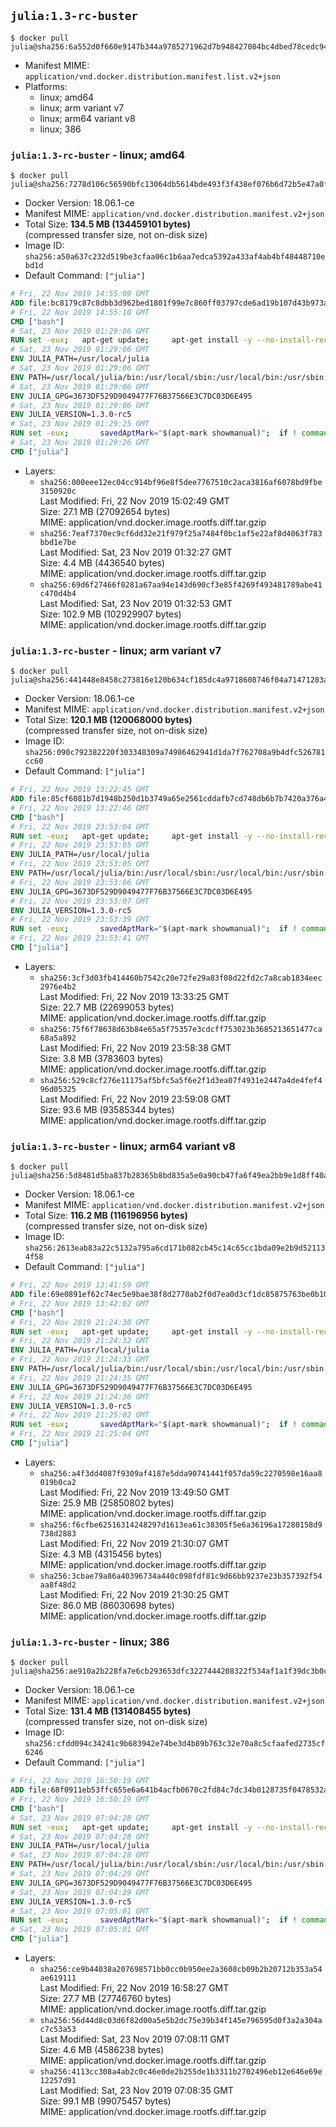 ## `julia:1.3-rc-buster`

```console
$ docker pull julia@sha256:6a552d0f660e9147b344a9785271962d7b948427084bc4dbed78cedc94896cb6
```

-	Manifest MIME: `application/vnd.docker.distribution.manifest.list.v2+json`
-	Platforms:
	-	linux; amd64
	-	linux; arm variant v7
	-	linux; arm64 variant v8
	-	linux; 386

### `julia:1.3-rc-buster` - linux; amd64

```console
$ docker pull julia@sha256:7278d106c56590bfc13064db5614bde493f3f438ef076b6d72b5e47a0f934d8a
```

-	Docker Version: 18.06.1-ce
-	Manifest MIME: `application/vnd.docker.distribution.manifest.v2+json`
-	Total Size: **134.5 MB (134459101 bytes)**  
	(compressed transfer size, not on-disk size)
-	Image ID: `sha256:a50a637c232d519be3cfaa06c1b6aa7edca5392a433af4ab4bf48448710ebd1d`
-	Default Command: `["julia"]`

```dockerfile
# Fri, 22 Nov 2019 14:55:09 GMT
ADD file:bc8179c87c8dbb3d962bed1801f99e7c860ff03797cde6ad19b107d43b973ada in / 
# Fri, 22 Nov 2019 14:55:10 GMT
CMD ["bash"]
# Sat, 23 Nov 2019 01:29:06 GMT
RUN set -eux; 	apt-get update; 	apt-get install -y --no-install-recommends 		ca-certificates 		curl 	; 	rm -rf /var/lib/apt/lists/*
# Sat, 23 Nov 2019 01:29:06 GMT
ENV JULIA_PATH=/usr/local/julia
# Sat, 23 Nov 2019 01:29:06 GMT
ENV PATH=/usr/local/julia/bin:/usr/local/sbin:/usr/local/bin:/usr/sbin:/usr/bin:/sbin:/bin
# Sat, 23 Nov 2019 01:29:06 GMT
ENV JULIA_GPG=3673DF529D9049477F76B37566E3C7DC03D6E495
# Sat, 23 Nov 2019 01:29:06 GMT
ENV JULIA_VERSION=1.3.0-rc5
# Sat, 23 Nov 2019 01:29:25 GMT
RUN set -eux; 		savedAptMark="$(apt-mark showmanual)"; 	if ! command -v gpg > /dev/null; then 		apt-get update; 		apt-get install -y --no-install-recommends 			gnupg 			dirmngr 		; 		rm -rf /var/lib/apt/lists/*; 	fi; 		dpkgArch="$(dpkg --print-architecture)"; 	case "${dpkgArch##*-}" in 		amd64) tarArch='x86_64'; dirArch='x64'; sha256='164599f6c5458a664a6b05377661ed7b4df8a65c76af090962c11a1094ae7981' ;; 		armhf) tarArch='armv7l'; dirArch='armv7l'; sha256='73a3a549e70808203058db89d8a780c7aa785a4b07a836a639bee8392ba0d4da' ;; 		arm64) tarArch='aarch64'; dirArch='aarch64'; sha256='3d65ebe5905594d082ebf9dd2d8696a947b09836002291cb34de32d5e6db54a7' ;; 		i386) tarArch='i686'; dirArch='x86'; sha256='8c9afadc926045a7f74bfa7e4ffd39ab91ea9903eed2f9e047ffefed92a989c3' ;; 		*) echo >&2 "error: current architecture ($dpkgArch) does not have a corresponding Julia binary release"; exit 1 ;; 	esac; 		folder="$(echo "$JULIA_VERSION" | cut -d. -f1-2)"; 	curl -fL -o julia.tar.gz.asc "https://julialang-s3.julialang.org/bin/linux/${dirArch}/${folder}/julia-${JULIA_VERSION}-linux-${tarArch}.tar.gz.asc"; 	curl -fL -o julia.tar.gz     "https://julialang-s3.julialang.org/bin/linux/${dirArch}/${folder}/julia-${JULIA_VERSION}-linux-${tarArch}.tar.gz"; 		echo "${sha256} *julia.tar.gz" | sha256sum -c -; 		export GNUPGHOME="$(mktemp -d)"; 	gpg --batch --keyserver ha.pool.sks-keyservers.net --recv-keys "$JULIA_GPG"; 	gpg --batch --verify julia.tar.gz.asc julia.tar.gz; 	command -v gpgconf > /dev/null && gpgconf --kill all; 	rm -rf "$GNUPGHOME" julia.tar.gz.asc; 		mkdir "$JULIA_PATH"; 	tar -xzf julia.tar.gz -C "$JULIA_PATH" --strip-components 1; 	rm julia.tar.gz; 		apt-mark auto '.*' > /dev/null; 	[ -z "$savedAptMark" ] || apt-mark manual $savedAptMark; 	apt-get purge -y --auto-remove -o APT::AutoRemove::RecommendsImportant=false; 		julia --version
# Sat, 23 Nov 2019 01:29:26 GMT
CMD ["julia"]
```

-	Layers:
	-	`sha256:000eee12ec04cc914bf96e8f5dee7767510c2aca3816af6078bd9fbe3150920c`  
		Last Modified: Fri, 22 Nov 2019 15:02:49 GMT  
		Size: 27.1 MB (27092654 bytes)  
		MIME: application/vnd.docker.image.rootfs.diff.tar.gzip
	-	`sha256:7eaf7370ec9cf6dd32e21f979f25a7484f0bc1af5e22af8d4063f783bbd1e7be`  
		Last Modified: Sat, 23 Nov 2019 01:32:27 GMT  
		Size: 4.4 MB (4436540 bytes)  
		MIME: application/vnd.docker.image.rootfs.diff.tar.gzip
	-	`sha256:69d6f27466f0281a67aa94e143d690cf3e85f4269f493481789abe41c470d4b4`  
		Last Modified: Sat, 23 Nov 2019 01:32:53 GMT  
		Size: 102.9 MB (102929907 bytes)  
		MIME: application/vnd.docker.image.rootfs.diff.tar.gzip

### `julia:1.3-rc-buster` - linux; arm variant v7

```console
$ docker pull julia@sha256:441448e8458c273816e120b634cf185dc4a9718608746f04a71471283a30e4ad
```

-	Docker Version: 18.06.1-ce
-	Manifest MIME: `application/vnd.docker.distribution.manifest.v2+json`
-	Total Size: **120.1 MB (120068000 bytes)**  
	(compressed transfer size, not on-disk size)
-	Image ID: `sha256:090c792382220f303348309a74986462941d1da7f762708a9b4dfc526781cc60`
-	Default Command: `["julia"]`

```dockerfile
# Fri, 22 Nov 2019 13:22:45 GMT
ADD file:85cf6081b7d1948b250d1b3749a65e2561cddafb7cd748db6b7b7420a376a48f in / 
# Fri, 22 Nov 2019 13:22:46 GMT
CMD ["bash"]
# Fri, 22 Nov 2019 23:53:04 GMT
RUN set -eux; 	apt-get update; 	apt-get install -y --no-install-recommends 		ca-certificates 		curl 	; 	rm -rf /var/lib/apt/lists/*
# Fri, 22 Nov 2019 23:53:05 GMT
ENV JULIA_PATH=/usr/local/julia
# Fri, 22 Nov 2019 23:53:05 GMT
ENV PATH=/usr/local/julia/bin:/usr/local/sbin:/usr/local/bin:/usr/sbin:/usr/bin:/sbin:/bin
# Fri, 22 Nov 2019 23:53:06 GMT
ENV JULIA_GPG=3673DF529D9049477F76B37566E3C7DC03D6E495
# Fri, 22 Nov 2019 23:53:07 GMT
ENV JULIA_VERSION=1.3.0-rc5
# Fri, 22 Nov 2019 23:53:39 GMT
RUN set -eux; 		savedAptMark="$(apt-mark showmanual)"; 	if ! command -v gpg > /dev/null; then 		apt-get update; 		apt-get install -y --no-install-recommends 			gnupg 			dirmngr 		; 		rm -rf /var/lib/apt/lists/*; 	fi; 		dpkgArch="$(dpkg --print-architecture)"; 	case "${dpkgArch##*-}" in 		amd64) tarArch='x86_64'; dirArch='x64'; sha256='164599f6c5458a664a6b05377661ed7b4df8a65c76af090962c11a1094ae7981' ;; 		armhf) tarArch='armv7l'; dirArch='armv7l'; sha256='73a3a549e70808203058db89d8a780c7aa785a4b07a836a639bee8392ba0d4da' ;; 		arm64) tarArch='aarch64'; dirArch='aarch64'; sha256='3d65ebe5905594d082ebf9dd2d8696a947b09836002291cb34de32d5e6db54a7' ;; 		i386) tarArch='i686'; dirArch='x86'; sha256='8c9afadc926045a7f74bfa7e4ffd39ab91ea9903eed2f9e047ffefed92a989c3' ;; 		*) echo >&2 "error: current architecture ($dpkgArch) does not have a corresponding Julia binary release"; exit 1 ;; 	esac; 		folder="$(echo "$JULIA_VERSION" | cut -d. -f1-2)"; 	curl -fL -o julia.tar.gz.asc "https://julialang-s3.julialang.org/bin/linux/${dirArch}/${folder}/julia-${JULIA_VERSION}-linux-${tarArch}.tar.gz.asc"; 	curl -fL -o julia.tar.gz     "https://julialang-s3.julialang.org/bin/linux/${dirArch}/${folder}/julia-${JULIA_VERSION}-linux-${tarArch}.tar.gz"; 		echo "${sha256} *julia.tar.gz" | sha256sum -c -; 		export GNUPGHOME="$(mktemp -d)"; 	gpg --batch --keyserver ha.pool.sks-keyservers.net --recv-keys "$JULIA_GPG"; 	gpg --batch --verify julia.tar.gz.asc julia.tar.gz; 	command -v gpgconf > /dev/null && gpgconf --kill all; 	rm -rf "$GNUPGHOME" julia.tar.gz.asc; 		mkdir "$JULIA_PATH"; 	tar -xzf julia.tar.gz -C "$JULIA_PATH" --strip-components 1; 	rm julia.tar.gz; 		apt-mark auto '.*' > /dev/null; 	[ -z "$savedAptMark" ] || apt-mark manual $savedAptMark; 	apt-get purge -y --auto-remove -o APT::AutoRemove::RecommendsImportant=false; 		julia --version
# Fri, 22 Nov 2019 23:53:41 GMT
CMD ["julia"]
```

-	Layers:
	-	`sha256:3cf3d03fb414460b7542c20e72fe29a83f08d22fd2c7a8cab1834eec2976e4b2`  
		Last Modified: Fri, 22 Nov 2019 13:33:25 GMT  
		Size: 22.7 MB (22699053 bytes)  
		MIME: application/vnd.docker.image.rootfs.diff.tar.gzip
	-	`sha256:75f6f78638d63b84e65a5f75357e3cdcff753023b3685213651477ca68a5a892`  
		Last Modified: Fri, 22 Nov 2019 23:58:38 GMT  
		Size: 3.8 MB (3783603 bytes)  
		MIME: application/vnd.docker.image.rootfs.diff.tar.gzip
	-	`sha256:529c8cf276e11175af5bfc5a5f6e2f1d3ea07f4931e2447a4de4fef496d05325`  
		Last Modified: Fri, 22 Nov 2019 23:59:08 GMT  
		Size: 93.6 MB (93585344 bytes)  
		MIME: application/vnd.docker.image.rootfs.diff.tar.gzip

### `julia:1.3-rc-buster` - linux; arm64 variant v8

```console
$ docker pull julia@sha256:5d8481d5ba837b28365b8bd835a5e0a90cb47fa6f49ea2bb9e1d8ff40a2d5234
```

-	Docker Version: 18.06.1-ce
-	Manifest MIME: `application/vnd.docker.distribution.manifest.v2+json`
-	Total Size: **116.2 MB (116196956 bytes)**  
	(compressed transfer size, not on-disk size)
-	Image ID: `sha256:2613eab83a22c5132a795a6cd171b082cb45c14c65cc1bda09e2b9d521134f58`
-	Default Command: `["julia"]`

```dockerfile
# Fri, 22 Nov 2019 13:41:59 GMT
ADD file:69e0891ef62c74ec5e9bae38f8d2770ab2f0d7ea0d3cf1dc85875763be0b10b7 in / 
# Fri, 22 Nov 2019 13:42:02 GMT
CMD ["bash"]
# Fri, 22 Nov 2019 21:24:30 GMT
RUN set -eux; 	apt-get update; 	apt-get install -y --no-install-recommends 		ca-certificates 		curl 	; 	rm -rf /var/lib/apt/lists/*
# Fri, 22 Nov 2019 21:24:32 GMT
ENV JULIA_PATH=/usr/local/julia
# Fri, 22 Nov 2019 21:24:33 GMT
ENV PATH=/usr/local/julia/bin:/usr/local/sbin:/usr/local/bin:/usr/sbin:/usr/bin:/sbin:/bin
# Fri, 22 Nov 2019 21:24:35 GMT
ENV JULIA_GPG=3673DF529D9049477F76B37566E3C7DC03D6E495
# Fri, 22 Nov 2019 21:24:36 GMT
ENV JULIA_VERSION=1.3.0-rc5
# Fri, 22 Nov 2019 21:25:02 GMT
RUN set -eux; 		savedAptMark="$(apt-mark showmanual)"; 	if ! command -v gpg > /dev/null; then 		apt-get update; 		apt-get install -y --no-install-recommends 			gnupg 			dirmngr 		; 		rm -rf /var/lib/apt/lists/*; 	fi; 		dpkgArch="$(dpkg --print-architecture)"; 	case "${dpkgArch##*-}" in 		amd64) tarArch='x86_64'; dirArch='x64'; sha256='164599f6c5458a664a6b05377661ed7b4df8a65c76af090962c11a1094ae7981' ;; 		armhf) tarArch='armv7l'; dirArch='armv7l'; sha256='73a3a549e70808203058db89d8a780c7aa785a4b07a836a639bee8392ba0d4da' ;; 		arm64) tarArch='aarch64'; dirArch='aarch64'; sha256='3d65ebe5905594d082ebf9dd2d8696a947b09836002291cb34de32d5e6db54a7' ;; 		i386) tarArch='i686'; dirArch='x86'; sha256='8c9afadc926045a7f74bfa7e4ffd39ab91ea9903eed2f9e047ffefed92a989c3' ;; 		*) echo >&2 "error: current architecture ($dpkgArch) does not have a corresponding Julia binary release"; exit 1 ;; 	esac; 		folder="$(echo "$JULIA_VERSION" | cut -d. -f1-2)"; 	curl -fL -o julia.tar.gz.asc "https://julialang-s3.julialang.org/bin/linux/${dirArch}/${folder}/julia-${JULIA_VERSION}-linux-${tarArch}.tar.gz.asc"; 	curl -fL -o julia.tar.gz     "https://julialang-s3.julialang.org/bin/linux/${dirArch}/${folder}/julia-${JULIA_VERSION}-linux-${tarArch}.tar.gz"; 		echo "${sha256} *julia.tar.gz" | sha256sum -c -; 		export GNUPGHOME="$(mktemp -d)"; 	gpg --batch --keyserver ha.pool.sks-keyservers.net --recv-keys "$JULIA_GPG"; 	gpg --batch --verify julia.tar.gz.asc julia.tar.gz; 	command -v gpgconf > /dev/null && gpgconf --kill all; 	rm -rf "$GNUPGHOME" julia.tar.gz.asc; 		mkdir "$JULIA_PATH"; 	tar -xzf julia.tar.gz -C "$JULIA_PATH" --strip-components 1; 	rm julia.tar.gz; 		apt-mark auto '.*' > /dev/null; 	[ -z "$savedAptMark" ] || apt-mark manual $savedAptMark; 	apt-get purge -y --auto-remove -o APT::AutoRemove::RecommendsImportant=false; 		julia --version
# Fri, 22 Nov 2019 21:25:04 GMT
CMD ["julia"]
```

-	Layers:
	-	`sha256:a4f3dd4087f9309af4187e5dda90741441f057da59c2270598e16aa8019b0ca2`  
		Last Modified: Fri, 22 Nov 2019 13:49:50 GMT  
		Size: 25.9 MB (25850802 bytes)  
		MIME: application/vnd.docker.image.rootfs.diff.tar.gzip
	-	`sha256:f6cfbe62516314248297d1613ea61c38305f5e6a36196a17280158d9738d2883`  
		Last Modified: Fri, 22 Nov 2019 21:30:07 GMT  
		Size: 4.3 MB (4315456 bytes)  
		MIME: application/vnd.docker.image.rootfs.diff.tar.gzip
	-	`sha256:3cbae79a86a40396734a440c098fdf81c9d66bb9237e23b357392f54aa8f48d2`  
		Last Modified: Fri, 22 Nov 2019 21:30:25 GMT  
		Size: 86.0 MB (86030698 bytes)  
		MIME: application/vnd.docker.image.rootfs.diff.tar.gzip

### `julia:1.3-rc-buster` - linux; 386

```console
$ docker pull julia@sha256:ae910a2b228fa7e6cb293653dfc3227444208322f534af1a1f39dc3b0cb6281a
```

-	Docker Version: 18.06.1-ce
-	Manifest MIME: `application/vnd.docker.distribution.manifest.v2+json`
-	Total Size: **131.4 MB (131408455 bytes)**  
	(compressed transfer size, not on-disk size)
-	Image ID: `sha256:cfdd094c34241c9b683942e74be3d4b89b763c32e70a8c5cfaafed2735cf6246`
-	Default Command: `["julia"]`

```dockerfile
# Fri, 22 Nov 2019 16:50:19 GMT
ADD file:68f0911eb53ffc655e6a641b4acfb0670c2fd84c7dc34b0128735f0478532a6b in / 
# Fri, 22 Nov 2019 16:50:19 GMT
CMD ["bash"]
# Sat, 23 Nov 2019 07:04:28 GMT
RUN set -eux; 	apt-get update; 	apt-get install -y --no-install-recommends 		ca-certificates 		curl 	; 	rm -rf /var/lib/apt/lists/*
# Sat, 23 Nov 2019 07:04:28 GMT
ENV JULIA_PATH=/usr/local/julia
# Sat, 23 Nov 2019 07:04:28 GMT
ENV PATH=/usr/local/julia/bin:/usr/local/sbin:/usr/local/bin:/usr/sbin:/usr/bin:/sbin:/bin
# Sat, 23 Nov 2019 07:04:29 GMT
ENV JULIA_GPG=3673DF529D9049477F76B37566E3C7DC03D6E495
# Sat, 23 Nov 2019 07:04:29 GMT
ENV JULIA_VERSION=1.3.0-rc5
# Sat, 23 Nov 2019 07:05:01 GMT
RUN set -eux; 		savedAptMark="$(apt-mark showmanual)"; 	if ! command -v gpg > /dev/null; then 		apt-get update; 		apt-get install -y --no-install-recommends 			gnupg 			dirmngr 		; 		rm -rf /var/lib/apt/lists/*; 	fi; 		dpkgArch="$(dpkg --print-architecture)"; 	case "${dpkgArch##*-}" in 		amd64) tarArch='x86_64'; dirArch='x64'; sha256='164599f6c5458a664a6b05377661ed7b4df8a65c76af090962c11a1094ae7981' ;; 		armhf) tarArch='armv7l'; dirArch='armv7l'; sha256='73a3a549e70808203058db89d8a780c7aa785a4b07a836a639bee8392ba0d4da' ;; 		arm64) tarArch='aarch64'; dirArch='aarch64'; sha256='3d65ebe5905594d082ebf9dd2d8696a947b09836002291cb34de32d5e6db54a7' ;; 		i386) tarArch='i686'; dirArch='x86'; sha256='8c9afadc926045a7f74bfa7e4ffd39ab91ea9903eed2f9e047ffefed92a989c3' ;; 		*) echo >&2 "error: current architecture ($dpkgArch) does not have a corresponding Julia binary release"; exit 1 ;; 	esac; 		folder="$(echo "$JULIA_VERSION" | cut -d. -f1-2)"; 	curl -fL -o julia.tar.gz.asc "https://julialang-s3.julialang.org/bin/linux/${dirArch}/${folder}/julia-${JULIA_VERSION}-linux-${tarArch}.tar.gz.asc"; 	curl -fL -o julia.tar.gz     "https://julialang-s3.julialang.org/bin/linux/${dirArch}/${folder}/julia-${JULIA_VERSION}-linux-${tarArch}.tar.gz"; 		echo "${sha256} *julia.tar.gz" | sha256sum -c -; 		export GNUPGHOME="$(mktemp -d)"; 	gpg --batch --keyserver ha.pool.sks-keyservers.net --recv-keys "$JULIA_GPG"; 	gpg --batch --verify julia.tar.gz.asc julia.tar.gz; 	command -v gpgconf > /dev/null && gpgconf --kill all; 	rm -rf "$GNUPGHOME" julia.tar.gz.asc; 		mkdir "$JULIA_PATH"; 	tar -xzf julia.tar.gz -C "$JULIA_PATH" --strip-components 1; 	rm julia.tar.gz; 		apt-mark auto '.*' > /dev/null; 	[ -z "$savedAptMark" ] || apt-mark manual $savedAptMark; 	apt-get purge -y --auto-remove -o APT::AutoRemove::RecommendsImportant=false; 		julia --version
# Sat, 23 Nov 2019 07:05:01 GMT
CMD ["julia"]
```

-	Layers:
	-	`sha256:ce9b44038a207698571bb0cc0b950ee2a3608cb09b2b20712b353a54ae619111`  
		Last Modified: Fri, 22 Nov 2019 16:58:27 GMT  
		Size: 27.7 MB (27746760 bytes)  
		MIME: application/vnd.docker.image.rootfs.diff.tar.gzip
	-	`sha256:56d44d8c03d6f82d00a5e5b2dc75e39b34f145e796595d0f3a2a304ac7c53a53`  
		Last Modified: Sat, 23 Nov 2019 07:08:11 GMT  
		Size: 4.6 MB (4586238 bytes)  
		MIME: application/vnd.docker.image.rootfs.diff.tar.gzip
	-	`sha256:4113cc308a4ab2c0c46e0de2b255de1b3311b2702496eb12e646e69e12257d91`  
		Last Modified: Sat, 23 Nov 2019 07:08:35 GMT  
		Size: 99.1 MB (99075457 bytes)  
		MIME: application/vnd.docker.image.rootfs.diff.tar.gzip
